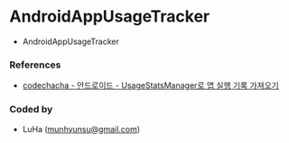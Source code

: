 # AndroidAppUsageTracker
- AndroidAppUsageTracker

### References
- [codechacha - 안드로이드 - UsageStatsManager로 앱 실행 기록 가져오기](codechacha)

### Coded by
- LuHa (munhyunsu@gmail.com)

